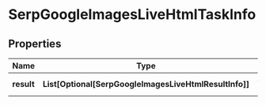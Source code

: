 # SerpGoogleImagesLiveHtmlTaskInfo


## Properties

| Name | Type | Description | Notes |
|------------ | ------------- | ------------- | -------------|
**result** | **List[Optional[SerpGoogleImagesLiveHtmlResultInfo]]** | array of results |[optional]|